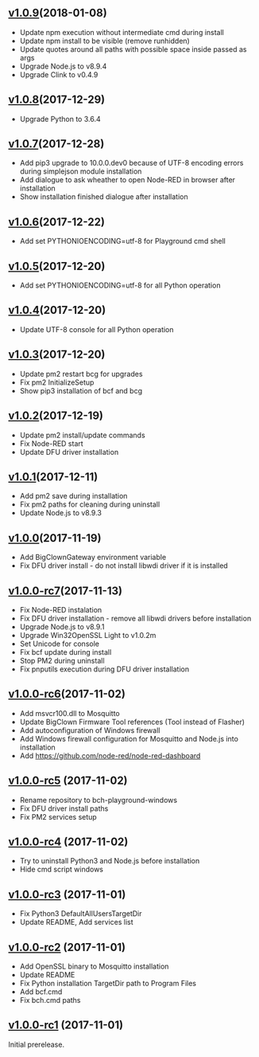 ## [v1.0.9](https://github.com/bigclownlabs/bch-playground-windows/releases/tag/v1.0.9)(2018-01-08)

* Update npm execution without intermediate cmd during install
* Update npm install to be visible (remove runhidden)
* Update quotes around all paths with possible space inside passed as args
* Upgrade Node.js to v8.9.4
* Upgrade Clink to v0.4.9

## [v1.0.8](https://github.com/bigclownlabs/bch-playground-windows/releases/tag/v1.0.8)(2017-12-29)

  * Upgrade Python to 3.6.4
  
  ## [v1.0.7](https://github.com/bigclownlabs/bch-playground-windows/releases/tag/v1.0.7)(2017-12-28)

  * Add pip3 upgrade to 10.0.0.dev0 because of UTF-8 encoding errors during simplejson module installation
  * Add dialogue to ask wheather to open Node-RED in browser after installation
  * Show installation finished dialogue after installation
  
  ## [v1.0.6](https://github.com/bigclownlabs/bch-playground-windows/releases/tag/v1.0.6)(2017-12-22)

  * Add set PYTHONIOENCODING=utf-8 for Playground cmd shell

## [v1.0.5](https://github.com/bigclownlabs/bch-playground-windows/releases/tag/v1.0.5)(2017-12-20)

  * Add set PYTHONIOENCODING=utf-8 for all Python operation

## [v1.0.4](https://github.com/bigclownlabs/bch-playground-windows/releases/tag/v1.0.4)(2017-12-20)

  * Update UTF-8 console for all Python operation

## [v1.0.3](https://github.com/bigclownlabs/bch-playground-windows/releases/tag/v1.0.3)(2017-12-20)

  * Update pm2 restart bcg for upgrades
  * Fix pm2 InitializeSetup
  * Show pip3 installation of bcf and bcg

## [v1.0.2](https://github.com/bigclownlabs/bch-playground-windows/releases/tag/v1.0.2)(2017-12-19)

  * Update pm2 install/update commands
  * Fix Node-RED start
  * Update DFU driver installation

## [v1.0.1](https://github.com/bigclownlabs/bch-playground-windows/releases/tag/v1.0.1)(2017-12-11)

  * Add pm2 save during installation
  * Fix pm2 paths for cleaning during uninstall
  * Update Node.js to v8.9.3

## [v1.0.0](https://github.com/bigclownlabs/bch-playground-windows/releases/tag/v1.0.0)(2017-11-19)

  * Add BigClownGateway environment variable
  * Fix DFU driver install - do not install libwdi driver if it is installed

## [v1.0.0-rc7](https://github.com/bigclownlabs/bch-playground-windows/releases/tag/v1.0.0-rc7)(2017-11-13)

  * Fix Node-RED instalation
  * Fix DFU driver installation - remove all libwdi drivers before installation
  * Upgrade Node.js to v8.9.1
  * Upgrade Win32OpenSSL Light to v1.0.2m
  * Set Unicode for console
  * Fix bcf update during install
  * Stop PM2 during uninstall
  * Fix pnputils execution during DFU driver installation

## [v1.0.0-rc6](https://github.com/bigclownlabs/bch-playground-windows/releases/tag/v1.0.0-rc6)(2017-11-02)

  * Add msvcr100.dll to Mosquitto
  * Update BigClown Firmware Tool references (Tool instead of Flasher)
  * Add autoconfiguration of Windows firewall
  * Add Windows firewall configuration for Mosquitto and Node.js into installation
  * Add https://github.com/node-red/node-red-dashboard

## [v1.0.0-rc5](https://github.com/bigclownlabs/bch-playground-windows/releases/tag/v1.0.0-rc5) (2017-11-02)

  * Rename repository to bch-playground-windows
  * Fix DFU driver install paths
  * Fix PM2 services setup

## [v1.0.0-rc4](https://github.com/bigclownlabs/bch-hub-windows/releases/tag/v1.0.0-rc4) (2017-11-02)

 * Try to uninstall Python3 and Node.js before installation
 * Hide cmd script windows

## [v1.0.0-rc3](https://github.com/bigclownlabs/bch-hub-windows/releases/tag/v1.0.0-rc3) (2017-11-01)

 * Fix Python3 DefaultAllUsersTargetDir
 * Update README, Add services list

## [v1.0.0-rc2](https://github.com/bigclownlabs/bch-hub-windows/releases/tag/v1.0.0-rc2) (2017-11-01)

  * Add OpenSSL binary to Mosquitto installation
  * Update README
  * Fix Python installation TargetDir path to Program Files
  * Add bcf.cmd
  * Fix bch.cmd paths

## [v1.0.0-rc1](https://github.com/bigclownlabs/bch-hub-windows/releases/tag/v1.0.0-rc1) (2017-11-01)

Initial prerelease.
